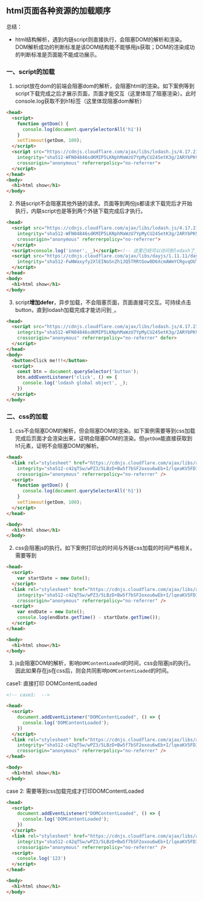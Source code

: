 ## html页面各种资源的加载顺序

总结：
- html结构解析，遇到内链script则直接执行，会阻塞DOM的解析和渲染。DOM解析成功的判断标准是该DOM结构能不能够用js获取；DOM的渲染成功的判断标准是页面能不能成功展示。

### 一、script的加载
1. script放在dom的前端会阻塞dom的解析，会阻塞html的渲染。如下案例等到script下载完成之后才展示页面，页面才能交互（这里体现了阻塞渲染）。此时console.log获取不到h1标签（这里体现阻塞dom解析）
```html
<head>
  <script>
    function getDom() {
      console.log(document.querySelectorAll('h1'))
    }
    setTimeout(getDom, 100);
  </script>
  <script src="https://cdnjs.cloudflare.com/ajax/libs/lodash.js/4.17.21/lodash.min.js"
    integrity="sha512-WFN04846sdKMIP5LKNphMaWzU7YpMyCU245etK3g/2ARYbPK9Ub18eG+ljU96qKRCWh+quCY7yefSmlkQw1ANQ=="
    crossorigin="anonymous" referrerpolicy="no-referrer">
  </script>
</head>
<body>
  <h1>html show</h1>
</body>
```

2. 外链script不会阻塞其他外链的请求。页面等到两份js都请求下载完后才开始执行，内联script也是等到两个外链下载完成后才执行。
```html
<head>
  <script src="https://cdnjs.cloudflare.com/ajax/libs/lodash.js/4.17.21/lodash.min.js"
    integrity="sha512-WFN04846sdKMIP5LKNphMaWzU7YpMyCU245etK3g/2ARYbPK9Ub18eG+ljU96qKRCWh+quCY7yefSmlkQw1ANQ=="
    crossorigin="anonymous" referrerpolicy="no-referrer">
  </script>
  <script>console.log('inner', _)</script><!-- 这里已经可以访问到lodash了_ -->
  <script src="https://cdnjs.cloudflare.com/ajax/libs/dayjs/1.11.11/dayjs.min.js"
    integrity="sha512-FwNWaxyfy2XlEINoSnZh1JQ5TRRtGow0D6XcmAWmYCRgvqOUTnzCxPc9uF35u5ZEpirk1uhlPVA19tflhvnW1g==" crossorigin="anonymous" referrerpolicy="no-referrer">
  </script>
</head>
<body>
  <h1>html show</h1>
</body>
```

3. script**增加defer**，异步加载，不会阻塞页面，页面直接可交互。可持续点击button，直到lodash加载完成才能访问到`_`。
```html
<head>
  <script src="https://cdnjs.cloudflare.com/ajax/libs/lodash.js/4.17.21/lodash.min.js"
    integrity="sha512-WFN04846sdKMIP5LKNphMaWzU7YpMyCU245etK3g/2ARYbPK9Ub18eG+ljU96qKRCWh+quCY7yefSmlkQw1ANQ=="
    crossorigin="anonymous" referrerpolicy="no-referrer" defer>
  </script>
</head>
<body>
  <button>Click me!!!</button>
  <script>
    const btn = document.querySelector('button');
    btn.addEventListener('click', () => {
      console.log('lodash global object', _);
    })
  </script>
</body>
```


### 二、css的加载
1. css不会阻塞DOM的解析，但会阻塞DOM的渲染。如下案例需要等到css加载完成后页面才会渲染出来，证明会阻塞DOM的渲染。但`getDom`能直接获取到h1元素，证明不会阻塞DOM的解析。
```html
<head>
  <link rel="stylesheet" href="https://cdnjs.cloudflare.com/ajax/libs/animate.css/4.1.1/animate.min.css"
    integrity="sha512-c42qTSw/wPZ3/5LBzD+Bw5f7bSF2oxou6wEb+I/lqeaKV5FDIfMvvRp772y4jcJLKuGUOpbJMdg/BTl50fJYAw=="
    crossorigin="anonymous" referrerpolicy="no-referrer" />
  <script>
    function getDom() {
      console.log(document.querySelectorAll('h1'))
    }
    setTimeout(getDom, 100);
  </script>
</head>

<body>
  <h1>html show</h1>
</body>
```

2. css会阻塞js的执行。如下案例打印出的时间与外链css加载的时间严格相关。需要等到
```html
<head>
  <script>
    var startDate = new Date();
  </script>
  <link rel="stylesheet" href="https://cdnjs.cloudflare.com/ajax/libs/animate.css/4.1.1/animate.min.css"
    integrity="sha512-c42qTSw/wPZ3/5LBzD+Bw5f7bSF2oxou6wEb+I/lqeaKV5FDIfMvvRp772y4jcJLKuGUOpbJMdg/BTl50fJYAw=="
    crossorigin="anonymous" referrerpolicy="no-referrer" />
  <script>
    var endDate = new Date();
    console.log(endDate.getTime() - startDate.getTime());
  </script>
</head>

<body>
  <h1>html show</h1>
</body>
```

3. js会阻塞DOM的解析，影响`DOMContentLoaded`的时间，css会阻塞js的执行。因此如果存在js在css后，则会共同影响`DOMContentLoaded`的时间。

case1: 直接打印 DOMContentLoaded
```html
<!-- case1:  -->

<head>
  <script>
    document.addEventListener("DOMContentLoaded", () => {
      console.log('DOMContentLoaded');
    })
  </script>
  <link rel="stylesheet" href="https://cdnjs.cloudflare.com/ajax/libs/animate.css/4.1.1/animate.min.css"
    integrity="sha512-c42qTSw/wPZ3/5LBzD+Bw5f7bSF2oxou6wEb+I/lqeaKV5FDIfMvvRp772y4jcJLKuGUOpbJMdg/BTl50fJYAw=="
    crossorigin="anonymous" referrerpolicy="no-referrer" />
</head>

<body>
  <h1>html show</h1>
</body>
```
case 2: 需要等到css加载完成才打印DOMContentLoaded
```html
<head>
  <script>
    document.addEventListener("DOMContentLoaded", () => {
      console.log('DOMContentLoaded');
    })
  </script>
  <link rel="stylesheet" href="https://cdnjs.cloudflare.com/ajax/libs/animate.css/4.1.1/animate.min.css"
    integrity="sha512-c42qTSw/wPZ3/5LBzD+Bw5f7bSF2oxou6wEb+I/lqeaKV5FDIfMvvRp772y4jcJLKuGUOpbJMdg/BTl50fJYAw=="
    crossorigin="anonymous" referrerpolicy="no-referrer" />
  <script>
    console.log('123')
  </script>
</head>

<body>
  <h1>html show</h1>
</body>
```

